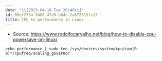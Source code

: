 ```yaml
---
date: "\\[2023-04-18 Tue 20:48\\]"
id: 09ef2734-9408-47a9-b64c-2a672515fc13
title: CPU to performance in Linux
---
```


- Source: <https://www.rodolfocarvalho.net/blog/how-to-disable-cpu-powersave-on-linux/>

``` example
echo performance | sudo tee /sys/devices/system/cpu/cpu[0-9]*/cpufreq/scaling_governor
```
